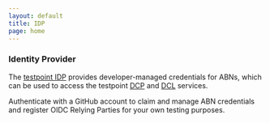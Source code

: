 ```yaml
---
layout: default
title: IDP
page: home
---
```

### Identity Provider


The [testpoint IDP](http://testpoint.io/idp.html) provides developer-managed credentials for ABNs, which can be used to access the testpoint [DCP](http://testpoint.io/dcp.html) and [DCL](http://testpoint.io/dcl.html) services.

Authenticate with a GitHub account to claim and manage ABN credentials and register OIDC Relying Parties for your own testing purposes.